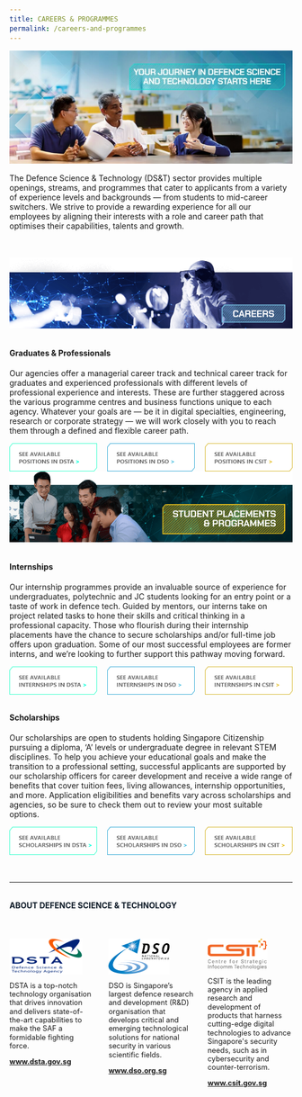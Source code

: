 ```yaml
---
title: CAREERS & PROGRAMMES
permalink: /careers-and-programmes
---
```

<style>
	a[target="_blank"]:after,.float-buttons{
	display:none;}
</style>
![Alt text for image on Isomer site](/images/careers/Careers_Banner.jpg)
<p style="margin-bottom:3rem;">The Defence Science & Technology (DS&T) sector provides multiple openings, streams, and programmes that cater to applicants from a variety of experience levels and backgrounds — from students to mid-career switchers. We strive to provide a rewarding experience for all our employees by aligning their interests with a role and career path that optimises their capabilities, talents and growth.</p>

<img src="images/careers/Careers_1Careers.png"/>
<h4 style="font-weight:bold;margin-top:2rem;">Graduates & Professionals</h4>

<p style="margin-top:1rem;">Our agencies offer a managerial career track and technical career track for graduates and experienced professionals with different levels of professional experience and interests. These are further staggered across the various programme centres and business functions unique to each agency. Whatever your goals are — be it in digital specialties, engineering, research or corporate strategy — we will work closely with you to reach them through a defined and flexible career path.
</p>

<div style="display:flex;justify-content:space-between;">
	<a href="https://www.dsta.gov.sg/join-us/job-seeker/dsta-careers" style="display:flex;width:31%;" target="_blank">
		<img src="/images/position-dsta.png"/>
	</a>
		<a href="https://careers.dso.org.sg/career-openings/index.html" style="display:flex;width:31%;" target="_blank">
		<img src="/images/position-dso.png"/>
	</a>
		<a href="https://www.csit.gov.sg/join-us/job-opportunities" style="display:flex;width:31%;" target="_blank">
		<img src="/images/position-csit.png"/>
	</a>
	</div>
	
<img src="images/careers/Careers_2Programmes.png"/>
<h4 style="font-weight:bold;margin-top:2rem;">Internships</h4>

<p style="margin-top:1rem;">Our internship programmes provide an invaluable source of experience for undergraduates, polytechnic and JC students looking for an entry point or a taste of work in defence tech. Guided by mentors, our interns take on project related tasks to hone their skills and critical thinking in a professional capacity. Those who flourish during their internship placements have the chance to secure scholarships and/or full-time job offers upon graduation. Some of our most successful employees are former interns, and we’re looking to further support this pathway moving forward.
</p>

<div style="display:flex;justify-content:space-between;">
	<a href="https://www.dsta.gov.sg/join-us/student/internship/internship-programme" style="display:flex;width:31%;" target="_blank">
		<img src="/images/internship-dsta.png"/>
	</a>
		<a href="https://www.dso.org.sg/internship" style="display:flex;width:31%;" target="_blank">
		<img src="/images/internship-dso.png"/>
	</a>
		<a href="https://www.csit.gov.sg/internships-scholarships/internships" style="display:flex;width:31%;" target="_blank">
		<img src="/images/internship-csit.png"/>
	</a>
	</div>

	
<h4 style="font-weight:bold;margin-top:2rem;">Scholarships</h4>

<p style="margin-top:1rem;">Our scholarships are open to students holding Singapore Citizenship pursuing a diploma, ‘A’ levels or undergraduate degree in relevant STEM disciplines. To help you achieve your educational goals and make the transition to a professional setting, successful applicants are supported by our scholarship officers for career development and receive a wide range of benefits that cover tuition fees, living allowances, internship opportunities, and more. Application eligibilities and benefits vary across scholarships and agencies, so be sure to check them out to review your most suitable options.
</p>

<div style="display:flex;justify-content:space-between;">
	<a href="https://www.dsta.gov.sg/join-us/student/scholarships-awards" style="display:flex;width:31%;" target="_blank">
		<img src="/images/scholarship-dsta.png"/>
	</a>
		<a href="https://www.dso.org.sg/join-us/students-and-undergraduates" style="display:flex;width:31%;" target="_blank">
		<img src="/images/scholarship-dso.png"/>
	</a>
		<a href="https://www.csit.gov.sg/internships-scholarships/csit-undergraduate-scholarship" style="display:flex;width:31%;" target="_blank">
		<img src="/images/scholarship-csit.png"/>
	</a>
	</div>
<br><br>
<hr>

<h4  style="font-weight:bold;margin-top:2rem;color:#0C1926;">ABOUT DEFENCE SCIENCE & TECHNOLOGY</h4>

<style>
	.dst-3-col{display:flex;justify-content:space-between;}
	.dst-col{display:flex;width:30%;flex-direction:column;}
	.dst-col img{
	width:fit-content;
	margin:2rem 0 0 0;
	}
	
	@media (max-width:767px){
	.dst-3-col{
		flex-direction:column;
	}
	
	.dst-col{
	width:100%;}
	}
</style>

<div class="dst-3-col">
	<div class="dst-col">
		<img src="/images/dsta-logo-DTCareers.png" style=""/>
			<p style="font-size:0.8rem;line-height:1.2">DSTA is a top-notch technology organisation that drives innovation and delivers state-of-the-art capabilities to make the SAF a formidable fighting force.</p>
			<a href="https://www.dsta.gov.sg/home" target="_blank" style="font-weight:bold;font-size:0.8rem;line-height:1.2">www.dsta.gov.sg</a>
	</div>
	<div class="dst-col">
		<img src="/images/dso-logo.png" style=""/>
			<p style="font-size:0.8rem;line-height:1.2">DSO is Singapore’s largest defence research and development (R&D) organisation that develops critical and emerging technological solutions for national security in various scientific fields. 
</p>
			<a href="https://www.dso.org.sg" target="_blank" style="font-weight:bold;font-size:0.8rem;line-height:1.2">www.dso.org.sg</a>
	</div>
	<div class="dst-col">
		<img src="/images/csit-logo.png" style=""/>
			<p style="font-size:0.8rem;line-height:1.2">CSIT is the leading agency in applied research and development of products that harness cutting-edge digital technologies to advance Singapore's security needs, such as in cybersecurity and counter-terrorism.</p>
			<a href="https://www.csit.gov.sg" target="_blank" style="font-weight:bold;font-size:0.8rem;line-height:1.2">www.csit.gov.sg</a>
	</div>
</div>